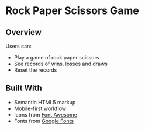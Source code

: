 # Rock Paper Scissors Game

## Overview

Users can:

- Play a game of rock paper scissors
- See records of wins, losses and draws
- Reset the records

## Built With

- Semantic HTML5 markup
- Mobile-first workflow
- Icons from [Font Awesome](https://fontawesome.com/search?m=free&o=r)
- Fonts from [Google Fonts](https://fonts.google.com/)
